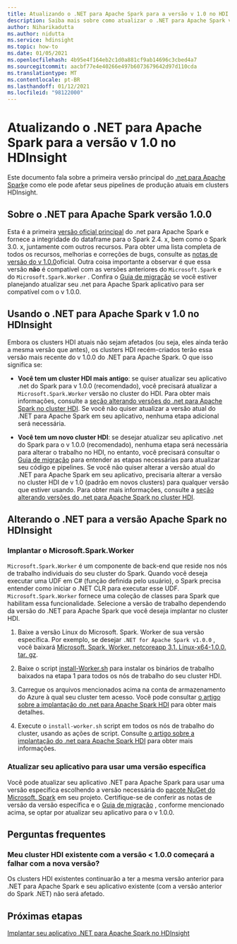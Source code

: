 ```yaml
---
title: Atualizando o .NET para Apache Spark para a versão v 1.0 no HDI
description: Saiba mais sobre como atualizar o .NET para Apache Spark versão para 1,0 no HDI e como isso afeta seus códigos e clusters existentes.
author: Niharikadutta
ms.author: nidutta
ms.service: hdinsight
ms.topic: how-to
ms.date: 01/05/2021
ms.openlocfilehash: 4b95e4f164eb2c1d0a881cf9ab14696c3cbed4a7
ms.sourcegitcommit: aacbf77e4e40266e497b6073679642d97d110cda
ms.translationtype: MT
ms.contentlocale: pt-BR
ms.lasthandoff: 01/12/2021
ms.locfileid: "98122000"
---
```

# <a name="updating-net-for-apache-spark-to-version-v10--in-hdinsight"></a>Atualizando o .NET para Apache Spark para a versão v 1.0 no HDInsight

Este documento fala sobre a primeira versão principal do [.net para Apache Spark](https://github.com/dotnet/spark)e como ele pode afetar seus pipelines de produção atuais em clusters HDInsight.

## <a name="about-net-for-apache-spark-version-100"></a>Sobre o .NET para Apache Spark versão 1.0.0

Esta é a primeira [versão oficial principal](https://github.com/dotnet/spark/releases/tag/v1.0.0) do .net para Apache Spark e fornece a integridade do dataframe para o Spark 2.4. x, bem como o Spark 3.0. x, juntamente com outros recursos. Para obter uma lista completa de todos os recursos, melhorias e correções de bugs, consulte as [notas de versão do v 1.0.0](https://github.com/dotnet/spark/blob/master/docs/release-notes/1.0.0/release-1.0.0.md)oficial.
Outra coisa importante a observar é que essa versão **não** é compatível com as versões anteriores do `Microsoft.Spark` e do `Microsoft.Spark.Worker` . Confira o [Guia de migração](https://github.com/dotnet/spark/blob/master/docs/migration-guide.md#upgrading-from-microsoftspark-0x-to-10) se você estiver planejando atualizar seu .net para Apache Spark aplicativo para ser compatível com o v 1.0.0.

## <a name="using-net-for-apache-spark-v10-in-hdinsight"></a>Usando o .NET para Apache Spark v 1.0 no HDInsight

Embora os clusters HDI atuais não sejam afetados (ou seja, eles ainda terão a mesma versão que antes), os clusters HDI recém-criados terão essa versão mais recente do v 1.0.0 do .NET para Apache Spark. O que isso significa se:

- **Você tem um cluster HDI mais antigo**: se quiser atualizar seu aplicativo .net do Spark para v 1.0.0 (recomendado), você precisará atualizar a `Microsoft.Spark.Worker` versão no cluster do HDI. Para obter mais informações, consulte a [seção alterando versões do .net para Apache Spark no cluster HDI](#changing-net-for-apache-spark-version-on-hdinsight).
Se você não quiser atualizar a versão atual do .NET para Apache Spark em seu aplicativo, nenhuma etapa adicional será necessária.  

- **Você tem um novo cluster HDI**: se desejar atualizar seu aplicativo .net do Spark para o v 1.0.0 (recomendado), nenhuma etapa será necessária para alterar o trabalho no HDI, no entanto, você precisará consultar o [Guia de migração](https://github.com/dotnet/spark/blob/master/docs/migration-guide.md#upgrading-from-microsoftspark-0x-to-10) para entender as etapas necessárias para atualizar seu código e pipelines.
Se você não quiser alterar a versão atual do .NET para Apache Spark em seu aplicativo, precisaria alterar a versão no cluster HDI de v 1.0 (padrão em novos clusters) para qualquer versão que estiver usando. Para obter mais informações, consulte a [seção alterando versões do .net para Apache Spark no cluster HDI](spark-dotnet-version-update.md#changing-net-for-apache-spark-version-on-hdinsight).  

## <a name="changing-net-for-apache-spark-version-on-hdinsight"></a>Alterando o .NET para a versão Apache Spark no HDInsight

### <a name="deploy-microsoftsparkworker"></a>Implantar o Microsoft.Spark.Worker

`Microsoft.Spark.Worker` é um componente de back-end que reside nos nós de trabalho individuais do seu cluster do Spark. Quando você deseja executar uma UDF em C# (função definida pelo usuário), o Spark precisa entender como iniciar o .NET CLR para executar esse UDF. `Microsoft.Spark.Worker` fornece uma coleção de classes para Spark que habilitam essa funcionalidade. Selecione a versão de trabalho dependendo da versão do .NET para Apache Spark que você deseja implantar no cluster HDI.

1. Baixe a versão Linux do Microsoft. Spark. Worker de sua versão específica. Por exemplo, se desejar `.NET for Apache Spark v1.0.0` , você baixará [Microsoft. Spark. Worker. netcoreapp 3.1. Linux-x64-1.0.0. tar. gz](https://github.com/dotnet/spark/releases/tag/v1.0.0).  

2. Baixe o script [install-Worker.sh](https://github.com/dotnet/spark/blob/master/deployment/install-worker.sh) para instalar os binários de trabalho baixados na etapa 1 para todos os nós de trabalho do seu cluster HDI.  

3. Carregue os arquivos mencionados acima na conta de armazenamento do Azure à qual seu cluster tem acesso. Você pode consultar [o artigo sobre a implantação do .net para Apache Spark HDI](https://docs.microsoft.com/dotnet/spark/tutorials/hdinsight-deployment#upload-files-to-azure) para obter mais detalhes.

4. Execute o `install-worker.sh` script em todos os nós de trabalho do cluster, usando as ações de script. Consulte [o artigo sobre a implantação do .net para Apache Spark HDI](https://docs.microsoft.com/dotnet/spark/tutorials/hdinsight-deployment#run-the-hdinsight-script-action) para obter mais informações.

### <a name="update-your-application-to-use-specific-version"></a>Atualizar seu aplicativo para usar uma versão específica

Você pode atualizar seu aplicativo .NET para Apache Spark para usar uma versão específica escolhendo a versão necessária do [pacote NuGet do Microsoft. Spark](https://www.nuget.org/packages/Microsoft.Spark/) em seu projeto. Certifique-se de conferir as notas de versão da versão específica e o [Guia de migração](https://github.com/dotnet/spark/blob/master/docs/migration-guide.md#upgrading-from-microsoftspark-0x-to-10) , conforme mencionado acima, se optar por atualizar seu aplicativo para o v 1.0.0.

## <a name="faqs"></a>Perguntas frequentes

### <a name="will-my-existing-hdi-cluster-with-version--100-start-failing-with-the-new-release"></a>Meu cluster HDI existente com a versão < 1.0.0 começará a falhar com a nova versão?

Os clusters HDI existentes continuarão a ter a mesma versão anterior para .NET para Apache Spark e seu aplicativo existente (com a versão anterior do Spark .NET) não será afetado.

## <a name="next-steps"></a>Próximas etapas

[Implantar seu aplicativo .NET para Apache Spark no HDInsight](https://docs.microsoft.com/dotnet/spark/tutorials/hdinsight-deployment)
